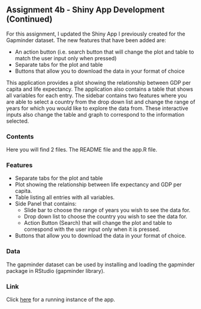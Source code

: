 ## Assignment 4b - Shiny App Development (Continued)
For this assignment, I updated the Shiny App I previously created
for the Gapminder dataset. The new features that have been added are:

* An action button (i.e. search button that will change the plot and table to 
match the user input only when pressed)
* Separate tabs for the plot and table
* Buttons that allow you to download the data in your format of choice

This application provides a plot showing the relationship between GDP per
capita and life expectancy. The application also contains a table that shows
all variables for each entry. The sidebar contains two features where you 
are able to select a country from the drop down list and change the range of 
years for which you would like to explore the data from. 
These interactive inputs also change the table and graph to correspond to the 
information selected.

### Contents
Here you will find 2 files. The README file and the app.R file.

### Features
* Separate tabs for the plot and table
* Plot showing the relationship between life expectancy and GDP per capita.
* Table listing all entries with all variables.
* Side Panel that contains:
  * Slide bar to choose the range of years you wish to see the data for.
  * Drop down list to choose the country you wish to see the data for.
  * Action Button (Search) that will change the plot and table to correspond
    with the user input only when it is pressed.
* Buttons that allow you to download the data in your format of choice.
  
### Data
The gapminder dataset can be used by installing and loading the gapminder 
package in RStudio (gapminder library).

### Link
Click [here](https://hitashab.shinyapps.io/AppB4/) for a 
running instance of the app.
